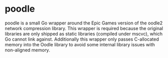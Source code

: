 # poodle

poodle is a small Go wrapper around the Epic Games version of the oodle2 network compression library. This wrapper is required because the original libraries are only shipped as static libraries (compiled under mscvc), which Go cannot link against. Additionally this wrapper only passes C-allocated memory into the Oodle library to avoid some internal library issues with non-aligned memory.
